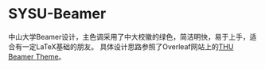 # SYSU-Beamer

中山大学Beamer设计，主色调采用了中大校徽的绿色，简洁明快，易于上手，适合有一定LaTeX基础的朋友。
具体设计思路参照了Overleaf网站上的[THU Beamer Theme](http://jianshu.com)。
